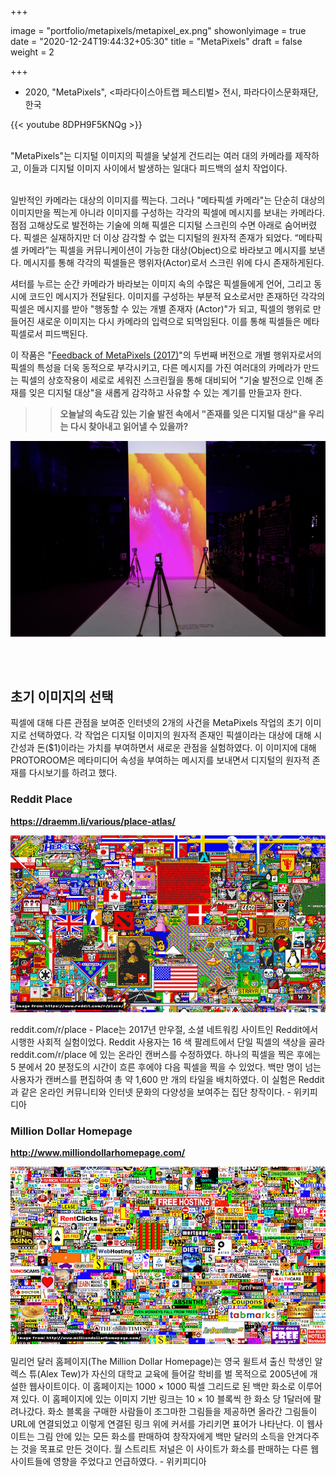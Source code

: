 +++

image = "portfolio/metapixels/metapixel_ex.png"
showonlyimage = true
date = "2020-12-24T19:44:32+05:30"
title = "MetaPixels"
draft = false
weight = 2

+++


- 2020, "MetaPixels", <파라다이스아트랩 페스티벌> 전시, 파라다이스문화재단, 한국

 {{< youtube 8DPH9F5KNQg >}}

<br/>
"MetaPixels"는 디지털 이미지의 픽셀을 낯설게 건드리는 여러 대의 카메라를 제작하고, 이들과 디지털 이미지 사이에서 발생하는 일대다 피드백의 설치 작업이다.
<br/><br/>

일반적인 카메라는 대상의 이미지를 찍는다. 그러나 "메타픽셀 카메라"는 단순히 대상의 이미지만을 찍는게 아니라 이미지를 구성하는 각각의 픽셀에 메시지를 보내는 카메라다. 점점 고해상도로 발전하는 기술에 의해  픽셀은 디지털 스크린의 수면 아래로 숨어버렸다. 픽셀은 실재하지만 더 이상 감각할 수 없는 디지털의 원자적 존재가 되었다. “메타픽셀 카메라”는 픽셀을 커뮤니케이션이 가능한 대상(Object)으로 바라보고 메시지를 보낸다. 메시지를 통해 각각의 픽셀들은 행위자(Actor)로서 스크린 위에 다시 존재하게된다.

셔터를 누르는 순간 카메라가 바라보는 이미지 속의 수많은 픽셀들에게 언어, 그리고 동시에 코드인 메시지가 전달된다. 이미지를 구성하는 부분적 요소로서만 존재하던 각각의 픽셀은 메시지를 받아 "행동할 수 있는 개별 존재자 (Actor)"가 되고, 픽셀의 행위로 만들어진 새로운 이미지는 다시 카메라의 입력으로 되먹임된다. 이를 통해 픽셀들은 메타픽셀로서 피드백된다.

이 작품은 "[Feedback of MetaPixels (2017)](/works/feedback-of-metapixels)"의 두번째 버전으로 개별 행위자로서의 픽셀의 특성을 더욱 동적으로 부각시키고, 다른 메시지를 가진 여러대의 카메라가 만드는 픽셀의 상호작용이 세로로 세워진 스크린월을 통해 대비되어 "기술 발전으로 인해 존재를 잊은 디지털 대상"을 새롭게 감각하고 사유할 수 있는 계기를 만들고자 한다.

>>**오늘날의 속도감 있는 기술 발전 속에서 "존재를 잊은 디지털 대상"을 우리는 다시 찾아내고 읽어낼 수 있을까?**




![](./metapixels_02.png)


<br/><br/>
## 초기 이미지의 선택
픽셀에 대해 다른 관점을 보여준 인터넷의 2개의 사건을 MetaPixels 작업의 초기 이미지로 선택하였다. 각 작업은 디지털 이미지의 원자적 존재인 픽셀이라는 대상에 대해 시간성과 돈($1)이라는 가치를 부여하면서 새로운 관점을 실험하였다. 이 이미지에 대해 PROTOROOM은 메타미디어 속성을 부여하는 메시지를 보내면서 디지털의 원자적 존재를 다시보기를 하려고 했다.

### Reddit Place
**<https://draemm.li/various/place-atlas/>**

![](./init01.png)

reddit.com/r/place - Place는 2017년 만우절, 소셜 네트워킹 사이트인 Reddit에서 시행한 사회적 실험이었다. Reddit 사용자는 16 색 팔레트에서 단일 픽셀의 색상을 골라  reddit.com/r/place 에 있는 온라인 캔버스를 수정하였다. 하나의 픽셀을 찍은 후에는 5 분에서 20 분정도의 시간이 흐른 후에야 다음 픽셀을 찍을 수 있었다. 백만 명이 넘는 사용자가 캔버스를 편집하여 총 약 1,600 만 개의 타일을 배치하였다. 이 실험은 Reddit과 같은 온라인 커뮤니티와 인터넷 문화의 다양성을 보여주는 집단 창작이다. - 위키피디아

### Million Dollar Homepage

**<http://www.milliondollarhomepage.com/>**

![](./init02.png)

밀리언 달러 홈페이지(The Million Dollar Homepage)는 영국 윌트셔 출신 학생인 알렉스 튜(Alex Tew)가 자신의 대학교 교육에 들어갈 학비를 벌 목적으로 2005년에 개설한 웹사이트이다. 이 홈페이지는 1000 × 1000 픽셀 그리드로 된 백만 화소로 이루어져 있다. 이 홈페이지에 있는 이미지 기반 링크는 10 × 10 블록씩 한 화소 당 1달러에 팔려나갔다. 화소 블록을 구매한 사람들이 조그마한 그림들을 제공하면 올라간 그림들이 URL에 연결되었고 이렇게 연결된 링크 위에 커서를 가리키면 표어가 나타난다. 이 웹사이트는 그림 안에 있는 모든 화소를 판매하여 창작자에게 백만 달러의 소득을 안겨다주는 것을 목표로 만든 것이다. 월 스트리트 저널은 이 사이트가 화소를 판매하는 다른 웹사이트들에 영향을 주었다고 언급하였다. - 위키피디아

